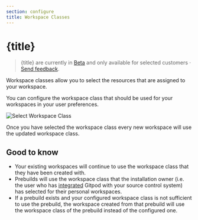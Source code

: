 ```yaml
---
section: configure
title: Workspace Classes
---
```


<script context="module">
  export const prerender = true;
</script>

# {title}

> {title} are currently in [Beta](/docs/references/gitpod-releases) and only available for selected customers · [Send feedback](https://github.com/gitpod-io/gitpod/issues/12473).

Workspace classes allow you to select the resources that are assigned to your workspace.

You can configure the workspace class that should be used for your workspaces in your user preferences.

![Select Workspace Class](../../../static/images/docs/select-workspace-class.png)

Once you have selected the workspace class every new workspace will use the updated workspace class.

## Good to know

- Your existing workspaces will continue to use the workspace class that they have been created with.
- Prebuilds will use the workspace class that the installation owner (i.e. the user who has [integrated](../docs/integrations) Gitpod with your source control system) has selected for their personal workspaces.
- If a prebuild exists and your configured workspace class is not sufficient to use the prebuild, the workspace
  created from that prebuild will use the workspace class of the prebuild instead of the configured one.
